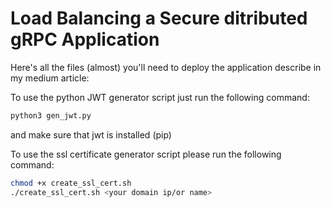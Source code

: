 # Load Balancing a Secure ditributed gRPC Application

Here's all the files (almost) you'll need to deploy the application describe in my medium article: <link to come>

To use the python JWT generator script just run the following command:
```python
python3 gen_jwt.py
```
and make sure that jwt is installed (pip)

To use the ssl certificate generator script please run the following command:

```bash
chmod +x create_ssl_cert.sh
./create_ssl_cert.sh <your domain ip/or name>
```
